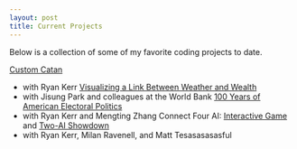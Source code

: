 ```yaml
---
layout: post
title: Current Projects
---
```


Below is a collection of some of my favorite coding projects to date.

[Custom Catan](http://CustomCatan.tk)
* with Ryan Kerr
[Visualizing a Link Between Weather and Wealth](http://sandhoefner.github.io/worldbank)
* with Jisung Park and colleagues at the World Bank
[100 Years of American Electoral Politics](http://ryandkerr.github.io/cs171-final)
* with Ryan Kerr and Mengting Zhang
Connect Four AI: [Interactive Game](http://goo.gl/Q5Mx8i) and [Two-AI Showdown](http://goo.gl/Wdq57A)
* with Ryan Kerr, Milan Ravenell, and Matt Tesasasasasful